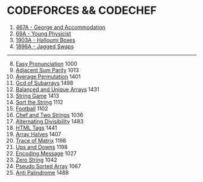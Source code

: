 # CODEFORCES && CODECHEF
1. [467A -  George and Accommodation](https://codeforces.com/problemset/problem/467/A)
2. [69A - Young Physicist](https://codeforces.com/problemset/problem/69/A)
3. [1903A - Halloumi Boxes](https://codeforces.com/problemset/problem/1903/A)
4. [1896A - Jagged Swaps](https://codeforces.com/problemset/problem/1896/A)

------------------------------------------------------------------------------------

8. [Easy Pronunciation](https://github.com/iamabirakash/CODEFORCES/tree/main/Easy%20Pronunciation) 1000
9. [Adjacent Sum Parity](https://github.com/iamabirakash/CODEFORCES/tree/main/Adjacent%20Sum%20Parity) 1013
1. [Average Permutation](https://github.com/iamabirakash/CODEFORCES/tree/main/Average%20Permutation) 1401
2. [Gcd of Subarrays](https://github.com/iamabirakash/CODEFORCES/tree/main/GCD) 1498
3. [Balanced and Unique Arrays](https://github.com/iamabirakash/CODEFORCES/tree/main/Balanced%20and%20Unique%20Arrays) 1431
4. [String Game](https://github.com/iamabirakash/CODEFORCES/tree/main/String%20Game) 1413
5. [Sort the String](https://github.com/iamabirakash/CODEFORCES/tree/main/Sort%20the%20String) 1112
6. [Football](https://github.com/iamabirakash/CODEFORCES/tree/main/Football) 1102
7. [Chef and Two Strings](https://github.com/iamabirakash/CODEFORCES/tree/main/Chef%20and%20Two%20Strings) 1036
9. [Alternating Divisibility](https://github.com/iamabirakash/CODEFORCES/tree/main/Alternating%20Divisibility) 1483
10. [HTML Tags](https://github.com/iamabirakash/CODEFORCES/tree/main/HTML%20Tags) 1441
11. [Array Halves](https://github.com/iamabirakash/CODEFORCES/tree/main/Array%20Halves) 1407
12. [Trace of Matrix](https://github.com/iamabirakash/CODEFORCES/tree/main/Trace%20of%20Matrix) 1198
13. [Ups and Downs](https://github.com/iamabirakash/CODEFORCES/tree/main/Ups%20and%20Downs) 1198
14. [Encoding Message](https://github.com/iamabirakash/CODEFORCES/tree/main/Encoding%20Message) 1027
15. [Zero String](https://github.com/iamabirakash/CODEFORCES/tree/main/ZERO%20STRING) 1042
16. [Pseudo Sorted Array](https://github.com/iamabirakash/CODEFORCES/tree/main/Pseudo%20Sorted%20Array) 1067
17. [Anti Palindrome](https://github.com/iamabirakash/CODEFORCES/tree/main/Anti%20Palindrome) 1488
